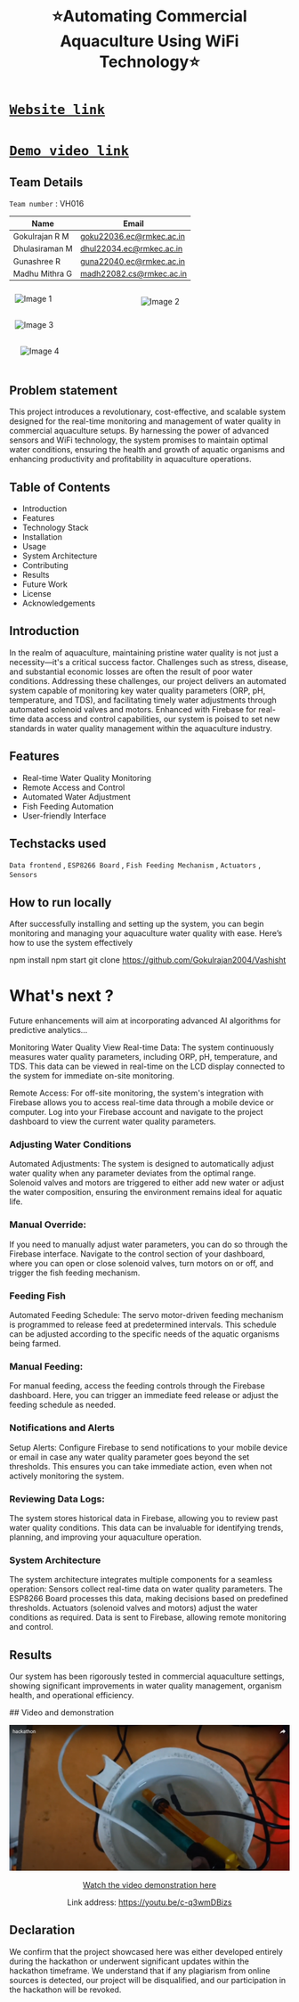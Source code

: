 <h1 align="center" style="border-bottom: none">
    ⭐️Automating Commercial Aquaculture Using WiFi Technology⭐️ <br>
</h1>

# [`Website link`](https://gokulrajan.netlify.app/)  
# [`Demo video link`](https://www.youtube.com/watch?v=4k6TebCr6_k) 

## Team Details
`Team number` : VH016

| Name    | Email           |
|----------------|--------------------------|
| Gokulrajan R M | goku22036.ec@rmkec.ac.in |
| Dhulasiraman M | dhul22034.ec@rmkec.ac.in |
| Gunashree R    | guna22040.ec@rmkec.ac.in |
| Madhu Mithra G | madh22082.cs@rmkec.ac.in |
<div style="display: flex; flex-wrap: wrap;">
    <img src="https://github.com/Gokulrajan2004/Vashisht/assets/119476265/a810ee79-7411-4f24-8d34-3da03ee79e7f" alt="Image 1" style="width: 40%; margin: 10px;">
    <img src="https://github.com/Gokulrajan2004/Vashisht/assets/155975387/42718c89-7e28-4658-a4d7-1fb9df4a731d" alt="Image 2" style="width: 50%; margin: 15px;">
    <img src="https://github.com/Gokulrajan2004/Vashisht/assets/155975387/4a047b3c-1d29-4622-bca8-64d83919e2a0" alt="Image 3" style="width: 40%; margin: 10px;">
    <img src="https://github.com/Gokulrajan2004/Vashisht/assets/155975387/08dcb40b-249e-4d25-8330-e6b731008a0e" alt="Image 4" style="width: 60%; margin: 20px;">
</div>

## Problem statement 
<p> This project introduces a revolutionary, cost-effective, and scalable system designed for the real-time monitoring and management of water quality in commercial aquaculture setups. By harnessing the power of advanced sensors and WiFi technology, the system promises to maintain optimal water conditions, ensuring the health and growth of aquatic organisms and enhancing productivity and profitability in aquaculture operations. </p>

<h2>Table of Contents</h2>
<ul>
    <li>Introduction</li>
    <li>Features</li>
    <li>Technology Stack</li>
    <li>Installation</li>
    <li>Usage</li>
    <li>System Architecture</li>
    <li>Contributing</li>
    <li>Results</li>
    <li>Future Work</li>
    <li>License</li>
    <li>Acknowledgements</li>
</ul>


 
<h2>Introduction</h2>
<p>In the realm of aquaculture, maintaining pristine water quality is not just a necessity—it's a critical success factor. Challenges such as stress, disease, and substantial economic losses are often the result of poor water conditions. Addressing these challenges, our project delivers an automated system capable of monitoring key water quality parameters (ORP, pH, temperature, and TDS), and facilitating timely water adjustments through automated solenoid valves and motors. Enhanced with Firebase for real-time data access and control capabilities, our system is poised to set new standards in water quality management within the aquaculture industry. </p>

<h2>Features</h2>

<ul>
    <li>Real-time Water Quality Monitoring</li>
    <li>Remote Access and Control</li>
    <li>Automated Water Adjustment</li>
    <li>Fish Feeding Automation</li>
    <li>User-friendly Interface</li>
</ul>

## Techstacks used 
`Data frontend` , `ESP8266 Board` , `Fish Feeding Mechanism` , `Actuators` , `Sensors`
 
 ## How to run locally 
After successfully installing and setting up the system, you can begin monitoring and managing your aquaculture water quality with ease. Here’s how to use the system effectively
 
npm install
npm start
git clone https://github.com/Gokulrajan2004/Vashisht

# What's next ?
<p>Future enhancements will aim at incorporating advanced AI algorithms for predictive analytics...</p>

Monitoring Water Quality
View Real-time Data: The system continuously measures water quality parameters, including ORP, pH, temperature, and TDS. This data can be viewed in real-time on the LCD display connected to the system for immediate on-site monitoring.

Remote Access: For off-site monitoring, the system's integration with Firebase allows you to access real-time data through a mobile device or computer. Log into your Firebase account and navigate to the project dashboard to view the current water quality parameters.

### Adjusting Water Conditions
Automated Adjustments: The system is designed to automatically adjust water quality when any parameter deviates from the optimal range. Solenoid valves and motors are triggered to either add new water or adjust the water composition, ensuring the environment remains ideal for aquatic life.

### Manual Override:
If you need to manually adjust water parameters, you can do so through the Firebase interface. Navigate to the control section of your dashboard, where you can open or close solenoid valves, turn motors on or off, and trigger the fish feeding mechanism.

### Feeding Fish
Automated Feeding Schedule: The servo motor-driven feeding mechanism is programmed to release feed at predetermined intervals. This schedule can be adjusted according to the specific needs of the aquatic organisms being farmed.

### Manual Feeding:
For manual feeding, access the feeding controls through the Firebase dashboard. Here, you can trigger an immediate feed release or adjust the feeding schedule as needed.

### Notifications and Alerts
Setup Alerts: Configure Firebase to send notifications to your mobile device or email in case any water quality parameter goes beyond the set thresholds. This ensures you can take immediate action, even when not actively monitoring the system.

### Reviewing Data Logs:
The system stores historical data in Firebase, allowing you to review past water quality conditions. This data can be invaluable for identifying trends, planning, and improving your aquaculture operation.

 </p>

<h3>System Architecture</h3>
<p>The system architecture integrates multiple components for a seamless operation:
Sensors collect real-time data on water quality parameters.
The ESP8266 Board processes this data, making decisions based on predefined thresholds.
Actuators (solenoid valves and motors) adjust the water conditions as required.
Data is sent to Firebase, allowing remote monitoring and control.</p>

<h2>Results</h2>
<p>Our system has been rigorously tested in commercial aquaculture settings, showing significant improvements in water quality management, organism health, and operational efficiency.</p>
## Video and demonstration

<p align="center">
  <a href="https://www.youtube.com/watch?v=4k6TebCr6_k">
    <img src="image1.png" alt="Video Thumbnail" />
  </a>
</p>

<p align="center">
  <a href="https://www.youtube.com/watch?v=4k6TebCr6_k">Watch the video demonstration here</a>
</p>

<p align="center">
  Link address: <a href="https://www.youtube.com/watch?v=4k6TebCr6_k">https://youtu.be/c-q3wmDBizs</a>
</p>

## Declaration
We confirm that the project showcased here was either developed entirely during the hackathon or underwent significant updates within the hackathon timeframe. We understand that if any plagiarism from online sources is detected, our project will be disqualified, and our participation in the hackathon will be revoked.

</body>
 


